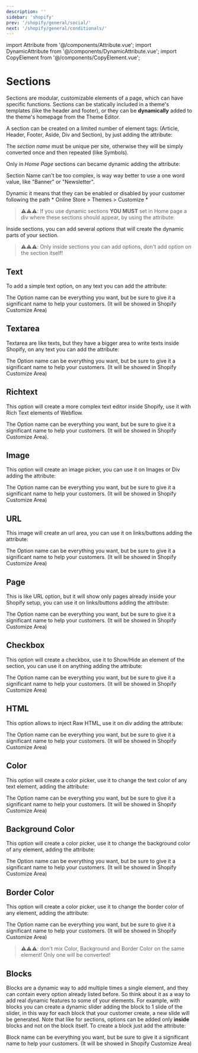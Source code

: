 ```yaml
---
description: ''
sidebar: 'shopify'
prev: '/shopify/general/social/'
next: '/shopify/general/conditionals/'
---
```


import Attribute from '@/components/Attribute.vue';
import DynamicAttribute from '@/components/DynamicAttribute.vue';
import CopyElement from '@/components/CopyElement.vue';

# Sections

Sections are modular, customizable elements of a page, which can have specific functions. Sections can be statically included in a theme's templates (like the header and footer), or they can be **dynamically** added to the theme's homepage from the Theme Editor.

A section can be created on a limited number of element tags: (Article, Header, Footer, Aside, Div and Section), by just adding the attribute:

<DynamicAttribute name="section" value="section name" />

The *section name* must be unique per site, otherwise they will be simply converted once and then repeated (like Symbols).

Only in *Home Page* sections can became dynamic adding the attribute:

Section Name can't be too complex, is way way better to use a one word value, like "Banner" or "Newsletter".

<Attribute name="dynamic" value="true" />

Dynamic it means that they can be enabled or disabled by your customer following the path * Online Store > Themes > Customize *

> ⚠️⚠️⚠️: If you use dynamic sections **YOU MUST** set in Home page a div where these sections should appear, by using the attribute:
> 
> <Attribute name="item" value="content-for-index" />


Inside sections, you can add several *options* that will create the dynamic parts of your section. 

> ⚠️⚠️⚠️: Only inside sections you can add options, don't add option on the section itself!

## Text

To add a simple text option, on any text you can add the attribute:

<DynamicAttribute name="option:text" value="Option Name" />

The Option name can be everything you want, but be sure to give it a significant name to help your customers. (It will be showed in Shopify Customize Area)

## Textarea

Textarea are like texts, but they have a bigger area to write texts inside Shopify, on any text you can add the attribute:

<DynamicAttribute name="option:textarea" value="Option Name" />

The Option name can be everything you want, but be sure to give it a significant name to help your customers. (It will be showed in Shopify Customize Area)

## Richtext

This option will create a more complex text editor inside Shopify, use it with Rich Text elements of Webflow.

<DynamicAttribute name="option:richtext" value="Option Name" />

The Option name can be everything you want, but be sure to give it a significant name to help your customers. (It will be showed in Shopify Customize Area).

## Image

This option will create an image picker, you can use it on Images or Div adding the attribute:

<DynamicAttribute name="option:image" value="Option Name" />

The Option name can be everything you want, but be sure to give it a significant name to help your customers. (It will be showed in Shopify Customize Area)

## URL

This image will create an url area, you can use it on links/buttons adding the attribute:

<DynamicAttribute name="option:url" value="Option Name" />

The Option name can be everything you want, but be sure to give it a significant name to help your customers. (It will be showed in Shopify Customize Area)

## Page

This is like URL option, but it will show only pages already inside your Shopify setup, you can use it on links/buttons adding the attribute:

<DynamicAttribute name="option:page" value="Option Name" />

The Option name can be everything you want, but be sure to give it a significant name to help your customers. (It will be showed in Shopify Customize Area)

## Checkbox

This option will create a checkbox, use it to Show/Hide an element of the section, you can use it on anything adding the attribute:

<DynamicAttribute name="option:checkbox" value="Option Name" />

The Option name can be everything you want, but be sure to give it a significant name to help your customers. (It will be showed in Shopify Customize Area)

## HTML

This option allows to inject Raw HTML, use it on div adding the attribute:

<DynamicAttribute name="option:html" value="Option Name" />

The Option name can be everything you want, but be sure to give it a significant name to help your customers. (It will be showed in Shopify Customize Area)

## Color

This option will create a color picker, use it to change the text color of any text element, adding the attribute:

<DynamicAttribute name="option:color" value="Option Name" />

The Option name can be everything you want, but be sure to give it a significant name to help your customers. (It will be showed in Shopify Customize Area)

## Background Color

This option will create a color picker, use it to change the background color of any element, adding the attribute:

<DynamicAttribute name="option:bgcolor" value="Option Name" />

The Option name can be everything you want, but be sure to give it a significant name to help your customers. (It will be showed in Shopify Customize Area)

## Border Color

This option will create a color picker, use it to change the border color of any element, adding the attribute:

<DynamicAttribute name="option:brcolor" value="Option Name" />

The Option name can be everything you want, but be sure to give it a significant name to help your customers. (It will be showed in Shopify Customize Area)


> ⚠️⚠️⚠️: don't mix Color, Background and Border Color on the same element! Only one will be converted!

## Blocks

Blocks are a dynamic way to add multiple times a single element, and they can contain every option already listed before. So think about it as a way to add real dynamic features to some of your elements. For example, with blocks you can create a dynamic slider adding the block to 1 slide of the slider, in this way for each block that your customer create, a new slide will be generated. Note that like for sections, options can be added only **inside** blocks and not on the block itself. To create a block just add the attribute:

<DynamicAttribute name="block" value="Block Name" />

Block name can be everything you want, but be sure to give it a significant name to help your customers. (It will be showed in Shopify Customize Area)